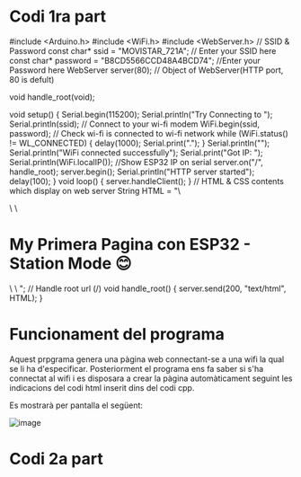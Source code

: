 # Codi 1ra part

#include <Arduino.h>
#include <WiFi.h>
#include <WebServer.h>
// SSID & Password
const char* ssid = "MOVISTAR_721A"; // Enter your SSID here
const char* password = "B8CD5566CCD48A4BCD74"; //Enter your Password here
WebServer server(80); // Object of WebServer(HTTP port, 80 is defult)

void handle_root(void);

void setup() {
Serial.begin(115200);
Serial.println("Try Connecting to ");
Serial.println(ssid);
// Connect to your wi-fi modem
WiFi.begin(ssid, password);
// Check wi-fi is connected to wi-fi network
while (WiFi.status() != WL_CONNECTED) {
delay(1000);
Serial.print(".");
}
Serial.println("");
Serial.println("WiFi connected successfully");
Serial.print("Got IP: ");
Serial.println(WiFi.localIP()); //Show ESP32 IP on serial
server.on("/", handle_root);
server.begin();
Serial.println("HTTP server started");
delay(100);
}
void loop() {
server.handleClient();
}
// HTML & CSS contents which display on web server
String HTML = "<!DOCTYPE html>\
<html>\
<body>\
<h1>My Primera Pagina con ESP32 - Station Mode &#128522;</h1>\
</body>\
</html>";
// Handle root url (/)
void handle_root() {
server.send(200, "text/html", HTML);
}

# Funcionament del programa

Aquest prpgrama genera una pàgina web connectant-se a una wifi la qual se li ha d'especificar.
Posteriorment el programa ens fa saber si s'ha connectat al wifi i es disposara a crear la pàgina automàticament seguint les indicacions 
del codi html inserit dins del codi cpp.

Es mostrarà per pantalla el següent:

![image](https://user-images.githubusercontent.com/101355262/171424178-a01c9e97-9d44-4253-b365-392fa309eba7.png)


# Codi 2a part




